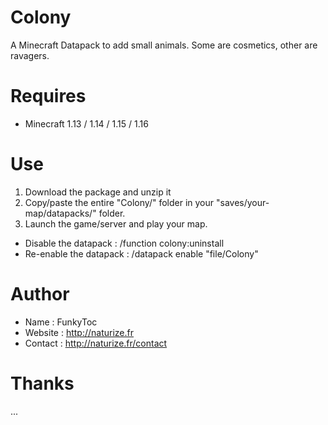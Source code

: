 # Colony
A Minecraft Datapack to add small animals. Some are cosmetics, other are ravagers.

# Requires 
- Minecraft 1.13 / 1.14 / 1.15 / 1.16

# Use
1. Download the package and unzip it
2. Copy/paste the entire "Colony/" folder in your "saves/your-map/datapacks/" folder.
3. Launch the game/server and play your map.

- Disable the datapack : /function colony:uninstall
- Re-enable the datapack : /datapack enable "file/Colony"

# Author
- Name : FunkyToc 
- Website : http://naturize.fr
- Contact : http://naturize.fr/contact

# Thanks 
...
